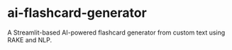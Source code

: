 # ai-flashcard-generator
A Streamlit-based AI-powered flashcard generator from custom text using RAKE and NLP.
